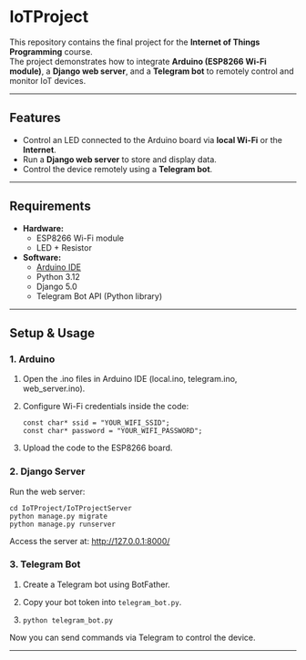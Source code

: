 # IoTProject

This repository contains the final project for the **Internet of Things Programming** course.  
The project demonstrates how to integrate **Arduino (ESP8266 Wi-Fi module)**, a **Django web server**, and a **Telegram bot** to remotely control and monitor IoT devices.  

---

##  Features
- Control an LED connected to the Arduino board via **local Wi-Fi** or the **Internet**.  
- Run a **Django web server** to store and display data.  
- Control the device remotely using a **Telegram bot**.    

---

##  Requirements
- **Hardware:**
  - ESP8266 Wi-Fi module
  - LED + Resistor
- **Software:**
  - [Arduino IDE](https://www.arduino.cc/en/software)
  - Python 3.12
  - Django 5.0
  - Telegram Bot API (Python library)

---

## Setup & Usage

### 1\. Arduino

1.  Open the .ino files in Arduino IDE (local.ino, telegram.ino, web_server.ino).
  
2.  Configure Wi-Fi credentials inside the code:
    ```
    const char* ssid = "YOUR_WIFI_SSID";
    const char* password = "YOUR_WIFI_PASSWORD";
    ```
    
4.  Upload the code to the ESP8266 board.
    

### 2\. Django Server

Run the web server:
  ```
 cd IoTProject/IoTProjectServer
 python manage.py migrate
 python manage.py runserver
 ```

Access the server at: http://127.0.0.1:8000/

### 3\. Telegram Bot

1.  Create a Telegram bot using BotFather.
    
2.  Copy your bot token into `telegram_bot.py`.
    
3.  ```python telegram_bot.py```
    

Now you can send commands via Telegram to control the device.

---
